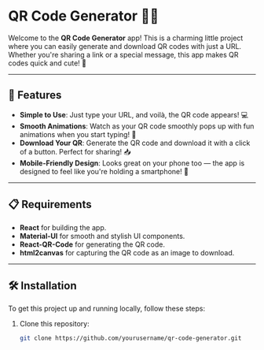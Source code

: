 # QR Code Generator 📱✨

Welcome to the **QR Code Generator** app! This is a charming little project where you can easily generate and download QR codes with just a URL. Whether you're sharing a link or a special message, this app makes QR codes quick and cute! 🌟

---

## 🚀 Features

- **Simple to Use**: Just type your URL, and voilà, the QR code appears! 💻
- **Smooth Animations**: Watch as your QR code smoothly pops up with fun animations when you start typing! 🎉
- **Download Your QR**: Generate the QR code and download it with a click of a button. Perfect for sharing! 📥
- **Mobile-Friendly Design**: Looks great on your phone too — the app is designed to feel like you're holding a smartphone! 📱

---

## 📋 Requirements

- **React** for building the app.
- **Material-UI** for smooth and stylish UI components.
- **React-QR-Code** for generating the QR code.
- **html2canvas** for capturing the QR code as an image to download.

---

## 🛠️ Installation

To get this project up and running locally, follow these steps:

1. Clone this repository:

   ```bash
   git clone https://github.com/yourusername/qr-code-generator.git
